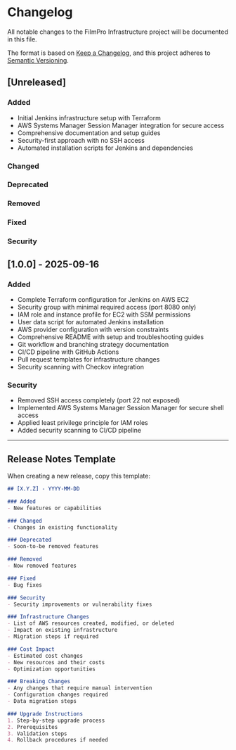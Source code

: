 # Changelog

All notable changes to the FilmPro Infrastructure project will be documented in this file.

The format is based on [Keep a Changelog](https://keepachangelog.com/en/1.0.0/),
and this project adheres to [Semantic Versioning](https://semver.org/spec/v2.0.0.html).

## [Unreleased]

### Added
- Initial Jenkins infrastructure setup with Terraform
- AWS Systems Manager Session Manager integration for secure access
- Comprehensive documentation and setup guides
- Security-first approach with no SSH access
- Automated installation scripts for Jenkins and dependencies

### Changed

### Deprecated

### Removed

### Fixed

### Security

## [1.0.0] - 2025-09-16

### Added
- Complete Terraform configuration for Jenkins on AWS EC2
- Security group with minimal required access (port 8080 only)
- IAM role and instance profile for EC2 with SSM permissions
- User data script for automated Jenkins installation
- AWS provider configuration with version constraints
- Comprehensive README with setup and troubleshooting guides
- Git workflow and branching strategy documentation
- CI/CD pipeline with GitHub Actions
- Pull request templates for infrastructure changes
- Security scanning with Checkov integration

### Security
- Removed SSH access completely (port 22 not exposed)
- Implemented AWS Systems Manager Session Manager for secure shell access
- Applied least privilege principle for IAM roles
- Added security scanning to CI/CD pipeline

---

## Release Notes Template

When creating a new release, copy this template:

```markdown
## [X.Y.Z] - YYYY-MM-DD

### Added
- New features or capabilities

### Changed
- Changes in existing functionality

### Deprecated
- Soon-to-be removed features

### Removed
- Now removed features

### Fixed
- Bug fixes

### Security
- Security improvements or vulnerability fixes

### Infrastructure Changes
- List of AWS resources created, modified, or deleted
- Impact on existing infrastructure
- Migration steps if required

### Cost Impact
- Estimated cost changes
- New resources and their costs
- Optimization opportunities

### Breaking Changes
- Any changes that require manual intervention
- Configuration changes required
- Data migration steps

### Upgrade Instructions
1. Step-by-step upgrade process
2. Prerequisites
3. Validation steps
4. Rollback procedures if needed
```
